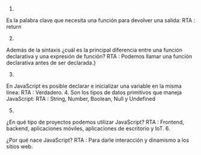 1.
Es la palabra clave que necesita una función para devolver una salida:
RTA : return

2.
Además de la sintaxis ¿cuál es la principal diferencia entre una función declarativa y una expresión de función?
RTA : Podemos llamar una función declarativa antes de ser declarada.}

3.
En JavaScript es posible declarar e inicializar una variable en la misma línea:
RTA : Verdadero.
4.
Son los tipos de datos primitivos que maneja JavaScript:
RTA : String, Number, Boolean, Null y Undefined

5.
¿En qué tipo de proyectos podemos utilizar JavaScript?
RTA : Frontend, backend, aplicaciones móviles, aplicaciones de escritorio y IoT.
6.

¿Por qué nace JavaScript?
RTA : Para darle interacción y dinamismo a los sitios web.